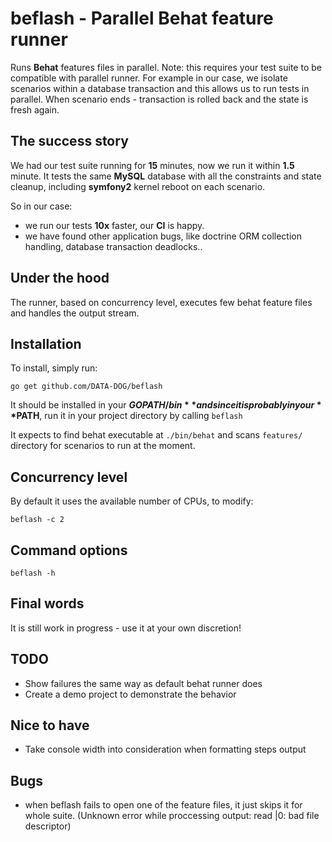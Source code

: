 # beflash - Parallel Behat feature runner

Runs **Behat** features files in parallel. Note: this requires your test suite to be compatible with parallel
runner. For example in our case, we isolate scenarios within a database transaction and this allows us to run
tests in parallel. When scenario ends - transaction is rolled back and the state is fresh again.

## The success story

We had our test suite running for **15** minutes, now we run it within **1.5** minute. It tests the same **MySQL**
database with all the constraints and state cleanup, including **symfony2** kernel reboot on each scenario.

So in our case:
- we run our tests **10x** faster, our **CI** is happy.
- we have found other application bugs, like doctrine ORM collection handling, database transaction deadlocks..

## Under the hood

The runner, based on concurrency level, executes few behat feature files and handles the output stream.

## Installation

To install, simply run:

    go get github.com/DATA-DOG/beflash

It should be installed in your **$GOPATH/bin** and since it is probably in your **$PATH**,
run it in your project directory by calling `beflash`

It expects to find behat executable at `./bin/behat` and scans `features/` directory for scenarios to run at the moment.

## Concurrency level

By default it uses the available number of CPUs, to modify:

    beflash -c 2

## Command options

    beflash -h

## Final words

It is still work in progress - use it at your own discretion!

## TODO

- Show failures the same way as default behat runner does
- Create a demo project to demonstrate the behavior

## Nice to have

- Take console width into consideration when formatting steps output

## Bugs

- when beflash fails to open one of the feature files, it just skips it for whole suite. (Unknown error while proccessing output: read |0: bad file descriptor)
